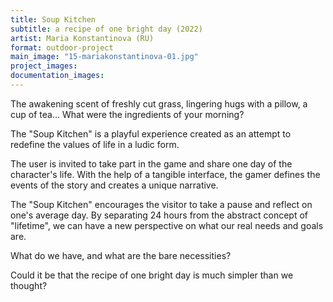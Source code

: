 ```yaml
---
title: Soup Kitchen
subtitle: a recipe of one bright day (2022)
artist: Maria Konstantinova (RU)
format: outdoor-project
main_image: "15-mariakonstantinova-01.jpg"
project_images:
documentation_images:
---
```


The awakening scent of freshly cut grass, lingering hugs with a pillow, a cup of tea... What were the ingredients of your morning?

The "Soup Kitchen" is a playful experience created as an attempt to redefine the values of life in a ludic form.

The user is invited to take part in the game and share one day of the character's life. With the help of a tangible interface, the gamer defines the events of the story and creates a unique narrative.

The "Soup Kitchen" encourages the visitor to take a pause and reflect on one's average day. By separating 24 hours from the abstract concept of "lifetime", we can have a new perspective on what our real needs and goals are.

What do we have, and what are the bare necessities?

Could it be that the recipe of one bright day is much simpler than we thought?
